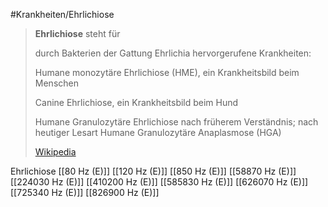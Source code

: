 #Krankheiten/Ehrlichiose
> **Ehrlichiose** steht für
>
> 
>
> durch Bakterien der Gattung Ehrlichia hervorgerufene Krankheiten:
>
> Humane monozytäre Ehrlichiose (HME), ein Krankheitsbild beim Menschen
>
> Canine Ehrlichiose, ein Krankheitsbild beim Hund
>
> Humane Granulozytäre Ehrlichiose nach früherem Verständnis; nach heutiger Lesart Humane Granulozytäre Anaplasmose (HGA)
>
> [Wikipedia](https://de.wikipedia.org/wiki/Ehrlichiose)

Ehrlichiose
[[80 Hz (E)]]
[[120 Hz (E)]]
[[850 Hz (E)]]
[[58870 Hz (E)]]
[[224030 Hz (E)]]
[[410200 Hz (E)]]
[[585830 Hz (E)]]
[[626070 Hz (E)]]
[[725340 Hz (E)]]
[[826900 Hz (E)]]